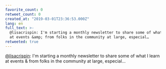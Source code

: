 ```yaml
---
favorite_count: 0
retweet_count: 0
created_at: "2019-03-01T23:36:53.000Z"
lang: en
full_text: >-
  @lisacrispin: I'm starting a monthly newsletter to share some of what I learn
  at events &amp; from folks in the community at large, especial…
retweeted: true
---
```


[@lisacrispin](https://twitter.com/lisacrispin): I'm starting a monthly
newsletter to share some of what I learn at events &amp; from folks in the
community at large, especial…
